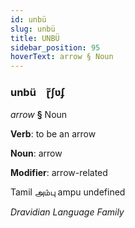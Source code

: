 ```yaml
---
id: unbü
slug: unbü
title: UNBÜ
sidebar_position: 95
hoverText: arrow § Noun
---
```


### unbü&emsp;<span kind="abugida">ɽ̃ʃʋʄ</span>

*arrow* **§** Noun

**Verb**: to be an arrow

**Noun**: arrow

**Modifier**: arrow-related

Tamil அம்பு ampu undefined

*Dravidian Language Family*